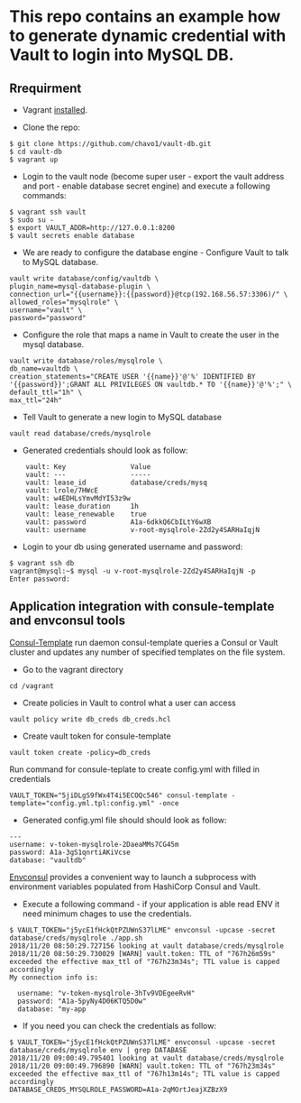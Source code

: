 # This repo contains an example how to generate dynamic credential with Vault to login into MySQL DB.

## Rrequirment

- Vagrant [installed](https://www.vagrantup.com/docs/installation/).

- Clone the repo:
```
$ git clone https://github.com/chavo1/vault-db.git
$ cd vault-db
$ vagrant up
```
- Login to the vault node (become super user - export the vault address and port - enable database secret engine) and execute a following commands:

```
$ vagrant ssh vault
$ sudo su -
$ export VAULT_ADDR=http://127.0.0.1:8200
$ vault secrets enable database
```
- We are ready to configure the database engine - Configure Vault to talk to MySQL database.

```
vault write database/config/vaultdb \
plugin_name=mysql-database-plugin \
connection_url="{{username}}:{{password}}@tcp(192.168.56.57:3306)/" \
allowed_roles="mysqlrole" \
username="vault" \
password="password"
```

- Configure the role that maps a name in Vault to create the user in the mysql database.

```
vault write database/roles/mysqlrole \
db_name=vaultdb \
creation_statements="CREATE USER '{{name}}'@'%' IDENTIFIED BY '{{password}}';GRANT ALL PRIVILEGES ON vaultdb.* TO '{{name}}'@'%';" \
default_ttl="1h" \
max_ttl="24h"
```

- Tell Vault to generate a new login to MySQL database
```
vault read database/creds/mysqlrole
```
- Generated credentials should look as follow:
```
    vault: Key                Value
    vault: ---                -----
    vault: lease_id           database/creds/mysq
    vault: lrole/7HWcE
    vault: w4EDHLsYmvMdYI53z9w
    vault: lease_duration     1h
    vault: lease_renewable    true
    vault: password           A1a-6dkkQ6CbILtY6wXB
    vault: username           v-root-mysqlrole-2Zd2y4SARHaIqjN
```
- Login to your db using generated username and password:
```
$ vagrant ssh db
vagrant@mysql:~$ mysql -u v-root-mysqlrole-2Zd2y4SARHaIqjN -p
Enter password:
```
## Application integration with consule-template and envconsul tools

[Consul-Template](https://github.com/hashicorp/consul-template) run daemon consul-template queries a Consul or Vault cluster and updates any number of specified templates on the file system.

- Go to the vagrant directory
```
cd /vagrant
```
- Create policies in Vault to control what a user can access
```
vault policy write db_creds db_creds.hcl
```
- Create vault token for consule-template
```
vault token create -policy=db_creds
```
Run command for consule-teplate to create config.yml with filled in credentials
```
VAULT_TOKEN="5jiDLgS9fWx4T4i5ECOQc546" consul-template -template="config.yml.tpl:config.yml" -once
```
- Generated config.yml file should should look as follow:
```
---
username: v-token-mysqlrole-2DaeaMMs7CG45m
password: A1a-3gS1qnrtiAKiVcse
database: "vaultdb"
```
[Envconsul](https://github.com/hashicorp/envconsul) provides a convenient way to launch a subprocess with environment variables populated from HashiCorp Consul and Vault. 

- Execute a following command - if your application is able read ENV it need minimum chages to use the credentials. 
```
$ VAULT_TOKEN="j5ycE1fHckQtPZUWnS37lLME" envconsul -upcase -secret database/creds/mysqlrole ./app.sh
2018/11/20 08:50:29.727156 looking at vault database/creds/mysqlrole
2018/11/20 08:50:29.730029 [WARN] vault.token: TTL of "767h26m59s" exceeded the effective max_ttl of "767h23m34s"; TTL value is capped accordingly
My connection info is:

  username: "v-token-mysqlrole-3hTv9VDEgeeRvH"
  password: "A1a-5pyNy4D06KTQ5D0w"
  database: "my-app
```
- If you need you can check the credentials as follow:
```
$ VAULT_TOKEN="j5ycE1fHckQtPZUWnS37lLME" envconsul -upcase -secret database/creds/mysqlrole env | grep DATABASE
2018/11/20 09:00:49.795401 looking at vault database/creds/mysqlrole
2018/11/20 09:00:49.796890 [WARN] vault.token: TTL of "767h23m34s" exceeded the effective max_ttl of "767h13m14s"; TTL value is capped accordingly
DATABASE_CREDS_MYSQLROLE_PASSWORD=A1a-2qMOrtJeajXZBzX9
```
